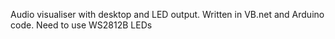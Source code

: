 Audio visualiser with desktop and LED output.
Written in VB.net and Arduino code.
Need to use WS2812B LEDs